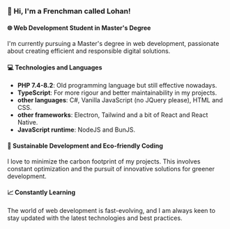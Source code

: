 ### 👋 Hi, I'm a Frenchman called Lohan!
#### 🌐 Web Development Student in Master's Degree
I'm currently pursuing a Master's degree in web development, passionate about creating efficient and responsible digital solutions.
#### 💻 Technologies and Languages
- **PHP 7.4-8.2**: Old programming language but still effective nowadays.
- **TypeScript**: For more rigour and better maintainability in my projects.
- **other languages**: C#, Vanilla JavaScript (no JQuery please), HTML and CSS.
- **other frameworks**: Electron, Tailwind and a bit of React and React Native.
- **JavaScript runtime**: NodeJS and BunJS. 
#### 🌱 Sustainable Development and Eco-friendly Coding
I love to minimize the carbon footprint of my projects. This involves constant optimization and the pursuit of innovative solutions for greener development.
#### 📈 Constantly Learning
The world of web development is fast-evolving, and I am always keen to stay updated with the latest technologies and best practices.
